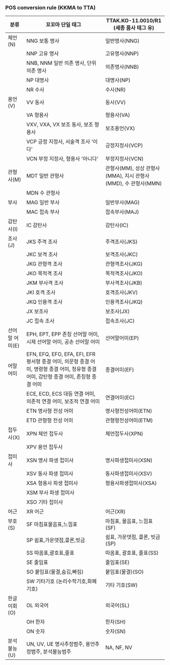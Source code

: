 ### POS conversion rule (KKMA to TTA)

| 분류 | 꼬꼬마 단일 태그 | TTAK.KO-11.0010/R1 (세종 품사 태그 유) |
|---|---|---|
| 체언(N) | NNG	보통 명사 | 일반명사(NNG) |
|  | NNP	고유 명사 | 고유명사(NNP) |
|  | NNB, NNM	일반 의존 명사, 단위 의존 명사 | 의존명사(NNB) |
|  | NP	대명사 | 대명사(NP) |
|  | NR	수사 | 수사(NR) |
| 용언(V) | VV	동사 | 동사(VV) |
|  | VA	형용사 | 형용사(VA) |
|  | VXV, VXA, VX	보조 동사, 보조 형용사 | 보조용언(VX) |
|  | VCP	긍정 지정사, 서술격 조사 '이다' | 긍정지정사(VCP) |
|  | VCN	부정 지정사, 형용사 '아니다' | 부정지정사(VCN) |
| 관형사(M) | MDT	일반 관형사 | 관형사(MM), 성상 관형사(MMA), 지시 관형사(MMD), 수 관형사(MMN) |
|  | MDN	수 관형사 | | 
| 부사 | MAG	일반 부사 | 일반부사(MAG) |
|  | MAC	접속 부사 | 접속부사(MAJ) |
| 감탄사(I) | IC	감탄사 | 감탄사(IC) |
| 조사(J) | JKS	주격 조사 | 주격조사(JKS) |
|  | JKC	보격 조사 | 보격조사(JKC) |
|  | JKG	관형격 조사 | 관형격조사(JKG) |
|  | JKO	목적격 조사 | 목적격조사(JKO) |
|  | JKM	부사격 조사 | 부사격조사(JKB) |
|  | JKI	호격 조사 | 호격조사(JKV) |
|  | JKQ	인용격 조사 | 인용격조사(JKQ) |
|  | JX	보조사 | 보조사(JX) |
|  | JC	접속 조사 | 접속조사(JC) |
| 선어말 어미(E) | EPH, EPT, EPP	존칭 선어말 어미, 시제 선어말 어미, 공손 선어말 어미 | 선어말어미(EP) |
| 어말 어미 | EFN, EFQ, EFO, EFA, EFI, EFR	평서형 종결 어미, 의문형 종결 어미, 명령형 종결 어미, 청유형 종결 어미, 감탄형 종결 어미, 존칭형 종결 어미 | 종결어미(EF) |
|  | ECE, ECD, ECS	대등 연결 어미, 의존적 연결 어미, 보조적 연결 어미 | 연결어미(EC) |
|  | ETN	명사형 전성 어미 | 명사형전성어미(ETN) |
|  | ETD	관형형 전성 어미 | 관형형전성어미(ETM) |
| 접두사(X) | XPN	체언 접두사 | 체언접두사(XPN) |
|  | XPV	용언 접두사 | | 
| 접미사 | XSN	명사 파생 접미사 | 명사파생접미사(XSN) |
|  | XSV	동사 파생 접미사 | 동사파생접미사(XSV) |
|  | XSA	형용사 파생 접미사 | 형용사파생접미사(XSA) |
|  | XSM	부사 파생 접미사 | | 
|  | XSO	기타 접미사 | | 
| 어근 | XR	어근 | 어근(XR) |
| 부호(S) | SF	마침표물음표,느낌표 | 마침표, 물음표, 느낌표(SF) |
|  | SP	쉼표,가운뎃점,콜론,빗금 | 쉼표, 가운뎃점, 콜론, 빗금(SP) |
|  | SS	따옴표,괄호표,줄표 | 따옴표, 괄호표, 줄표(SS) |
|  | SE	줄임표 | 줄임표(SE) |
|  | SO	붙임표(물결,숨김,빠짐) | 붙임표(물결)(SO) |
|  | SW	기타기호 (논리수학기호,화폐기호) | 기타 기호(SW) |
| 한글 이회(O) | OL	외국어 | 외국어(SL) |
|  | OH	한자 | 한자(SH) |
|  | ON	숫자 | 숫자(SN) |
| 분석 불능(U) | UN, UV, UE	명사추정범주, 용언추정범주, 분석불능범주 | NA, NF, NV |